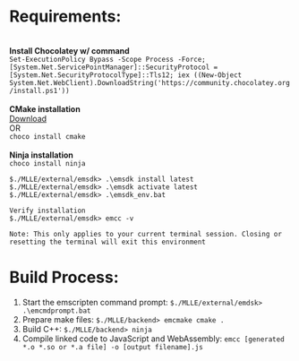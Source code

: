 # Requirements:
\
**Install Chocolatey w/ command** \
  ```Set-ExecutionPolicy Bypass -Scope Process -Force; [System.Net.ServicePointManager]::SecurityProtocol = [System.Net.SecurityProtocolType]::Tls12; iex ((New-Object System.Net.WebClient).DownloadString('https://community.chocolatey.org/install.ps1'))``` \
\
**CMake installation** \
[Download](https://cmake.org/download/) \
OR \
```choco install cmake``` \
\
**Ninja installation** \
```choco install ninja ```
```
$./MLLE/external/emsdk> .\emsdk install latest
$./MLLE/external/emsdk> .\emsdk activate latest
$./MLLE/external/emsdk> .\emsdk_env.bat

Verify installation
$./MLLE/external/emsdk> emcc -v

Note: This only applies to your current terminal session. Closing or resetting the terminal will exit this environment
```

# Build Process:
1. Start the emscripten command prompt: ```$./MLLE/external/emdsk> .\emcmdprompt.bat```
2. Prepare make files: ```$./MLLE/backend> emcmake cmake .```
3. Build C++: ```$./MLLE/backend> ninja```
4. Compile linked code to JavaScript and WebAssembly: ```emcc [generated *.o *.so or *.a file] -o [output filename].js```

  
